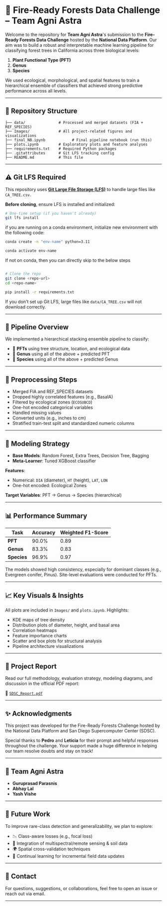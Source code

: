 # 🌲 Fire-Ready Forests Data Challenge – Team Agni Astra

Welcome to the repository for **Team Agni Astra**'s submission to the **Fire-Ready Forests Data Challenge** hosted by the **National Data Platform**. Our aim was to build a robust and interpretable machine learning pipeline for classifying forest trees in California across three biological levels:

1. **Plant Functional Type (PFT)**
2. **Genus**
3. **Species**

We used ecological, morphological, and spatial features to train a hierarchical ensemble of classifiers that achieved strong predictive performance across all levels.

---

## 📁 Repository Structure
```
├── data/               # Processed and merged datasets (FIA + REF_SPECIES)
├── Images/             # All project-related figures and visualizations
├── final_NB.ipynb            # Final pipeline notebook (run this)
├── plots.ipynb         # Exploratory plots and feature analyses
├── requirements.txt    # Required Python packages
├── .gitattributes      # Git LFS tracking config
├── README.md           # This file
```

---

## ⚠️ Git LFS Required
This repository uses **[Git Large File Storage (LFS)](https://git-lfs.github.com/)** to handle large files like `CA_TREE.csv`.

**Before cloning**, ensure LFS is installed and initialized:

```bash
# One-time setup (if you haven't already)
git lfs install
```

if you are running on a conda environment, initialize new environment with the following code:

```bash
conda create -n "env-name" python=3.11

conda activate env-name
```
If not on conda, then you can directly skip to the below steps

```bash

# Clone the repo
git clone <repo-url>
cd <repo-name>

pip install -r requirements.txt
```
If you don't set up Git LFS, large files like `data/CA_TREE.csv` will not download correctly.

---

## 🚀 Pipeline Overview
We implemented a hierarchical stacking ensemble pipeline to classify:

- 🌿 **PFTs** using tree structure, location, and ecological data
- 🌲 **Genus** using all of the above + predicted PFT
- 🌳 **Species** using all of the above + predicted Genus

---

## 🔧 Preprocessing Steps
- Merged FIA and REF_SPECIES datasets
- Dropped highly correlated features (e.g., BasalA)
- Filtered by ecological zones (`ECOSUBCD`)
- One-hot encoded categorical variables
- Handled missing values
- Converted units (e.g., inches to cm)
- Stratified train-test split and standardized numeric columns

---

## 🧠 Modeling Strategy
- **Base Models**: Random Forest, Extra Trees, Decision Tree, Bagging
- **Meta-Learner**: Tuned XGBoost classifier

**Features**:
- Numerical: `DIA` (diameter), `HT` (height), `LAT`, `LON`
- One-hot encoded: Ecological Zones

**Target Variables**: PFT → Genus → Species (hierarchical)

---

## 📊 Performance Summary
| Task    | Accuracy | Weighted F1-Score |
|---------|----------|-------------------|
| **PFT**     | 90.0%    | 0.89              |
| **Genus**   | 83.3%    | 0.83              |
| **Species** | 96.9%    | 0.97              |

The models showed high consistency, especially for dominant classes (e.g., Evergreen conifer, Pinus). Site-level evaluations were conducted for PFTs.

---

## 📈 Key Visuals & Insights
All plots are included in `Images/` and `plots.ipynb`. Highlights:

- KDE maps of tree density
- Distribution plots of diameter, height, and basal area
- Correlation heatmaps
- Feature importance charts
- Scatter and box plots for structural analysis
- Pipeline architecture visualizations

---

## 📄 Project Report
Read our full methodology, evaluation strategy, modeling diagrams, and discussion in the official PDF report:

📘 [`SDSC_Report.pdf`](./SDSC_Report.pdf)

---

## ✨ Acknowledgments
This project was developed for the Fire-Ready Forests Challenge hosted by the National Data Platform and San Diego Supercomputer Center (SDSC).

Special thanks to **Pedro** and **Leticia** for their prompt and helpful responses throughout the challenge. Your support made a huge difference in helping our team resolve doubts and stay on track!

---

## 👥 Team Agni Astra
- **Guruprasad Parasnis**
- **Abhay Lal**
- **Yash Vishe**

---

## 📌 Future Work
To improve rare-class detection and generalizability, we plan to explore:

- 📉 Class-aware losses (e.g., focal loss)
- 🚐 Integration of multispectral/remote sensing & soil data
- 🌍 Spatial cross-validation techniques
- 🔀 Continual learning for incremental field data updates

---

## 💬 Contact
For questions, suggestions, or collaborations, feel free to open an issue or reach out via email.

---
